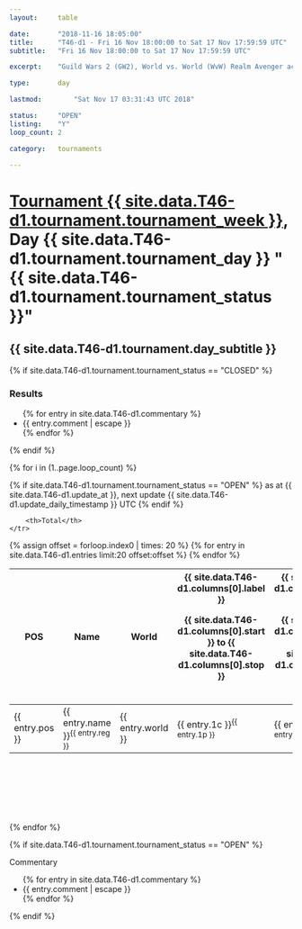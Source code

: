 ```yaml
---
layout: 	table

date: 		"2018-11-16 18:05:00"
title: 		"T46-d1 - Fri 16 Nov 18:00:00 to Sat 17 Nov 17:59:59 UTC"
subtitle: 	"Fri 16 Nov 18:00:00 to Sat 17 Nov 17:59:59 UTC"

excerpt:    "Guild Wars 2 (GW2), World vs. World (WvW) Realm Avenger achivement Tournament. \"Every Kill Counts\""

type:       day

lastmod: 		"Sat Nov 17 03:31:43 UTC 2018"

status:     "OPEN"
listing:    "Y"
loop_count: 2

category: 	tournaments

---
```

<div class="table_header">
    <h1><a href="{{ site.data.T46-d1.tournament.week_url }}">Tournament {{ site.data.T46-d1.tournament.tournament_week }}</a>, Day {{ site.data.T46-d1.tournament.tournament_day }} "{{ site.data.T46-d1.tournament.tournament_status }}"</h1>
    <h2>{{ site.data.T46-d1.tournament.day_subtitle }}</h2> 
</div>

{% if site.data.T46-d1.tournament.tournament_status == "CLOSED" %} 
<div class="commentary">
  <h3>Results</h3>
  <ul>
    {% for entry in site.data.T46-d1.commentary %}
    <li class="commentary_list">{{ entry.comment | escape }}</li>
    {% endfor %}
  </ul>
</div>
{% endif %}


{% for i in (1..page.loop_count) %}

{% if site.data.T46-d1.tournament.tournament_status == "OPEN" %} 
<span class="table_nextupdate">as at {{ site.data.T46-d1.update_at }}, next update {{ site.data.T46-d1.update_daily_timestamp }} UTC</span> 
{% endif %}

<table class="day_table">
  <colgroup>
    <col style="width:18px">
    <col style="width:55px">
    <col style="width:55px">
    <col style="width:12px">
    <col style="width:12px">
    <col style="width:12px">
    <col style="width:12px">
    <col style="width:12px">
    <col style="width:12px">
    <col style="width:12px">
    <col style="width:12px">
    <col style="width:12px">
    <col style="width:12px">
    <col style="width:12px">
    <col style="width:12px">
    <col style="width:12px">
    <col style="width:12px">
    <col style="width:12px">
    <col style="width:12px">
    <col style="width:12px">
    <col style="width:12px">
    <col style="width:12px">
    <col style="width:12px">
    <col style="width:12px">
    <col style="width:12px">
    <col style="width:12px">
    <col style="width:12px">
    <col style="width:18px">
  </colgroup>  
  <thead>
    <tr>
        <th>POS</th>
        <th class="AlignLeft">Name</th>
        <th class="AlignLeft">World</th>

<th><div class="label">{{ site.data.T46-d1.columns[0].label }}<p class="onhover">{{ site.data.T46-d1.columns[0].start }} to {{ site.data.T46-d1.columns[0].stop }}</p></div>​</th>
<th><div class="label">{{ site.data.T46-d1.columns[1].label }}<p class="onhover">{{ site.data.T46-d1.columns[1].start }} to {{ site.data.T46-d1.columns[1].stop }}</p></div>​</th>
<th><div class="label">{{ site.data.T46-d1.columns[2].label }}<p class="onhover">{{ site.data.T46-d1.columns[2].start }} to {{ site.data.T46-d1.columns[2].stop }}</p></div>​</th>
<th><div class="label">{{ site.data.T46-d1.columns[3].label }}<p class="onhover">{{ site.data.T46-d1.columns[3].start }} to {{ site.data.T46-d1.columns[3].stop }}</p></div>​</th>
<th><div class="label">{{ site.data.T46-d1.columns[4].label }}<p class="onhover">{{ site.data.T46-d1.columns[4].start }} to {{ site.data.T46-d1.columns[4].stop }}</p></div>​</th>
<th><div class="label">{{ site.data.T46-d1.columns[5].label }}<p class="onhover">{{ site.data.T46-d1.columns[5].start }} to {{ site.data.T46-d1.columns[5].stop }}</p></div>​</th>
<th><div class="label">{{ site.data.T46-d1.columns[6].label }}<p class="onhover">{{ site.data.T46-d1.columns[6].start }} to {{ site.data.T46-d1.columns[6].stop }}</p></div>​</th>
<th><div class="label">{{ site.data.T46-d1.columns[7].label }}<p class="onhover">{{ site.data.T46-d1.columns[7].start }} to {{ site.data.T46-d1.columns[7].stop }}</p></div>​</th>
<th><div class="label">{{ site.data.T46-d1.columns[8].label }}<p class="onhover">{{ site.data.T46-d1.columns[8].start }} to {{ site.data.T46-d1.columns[8].stop }}</p></div>​</th>
<th><div class="label">{{ site.data.T46-d1.columns[9].label }}<p class="onhover">{{ site.data.T46-d1.columns[9].start }} to {{ site.data.T46-d1.columns[9].stop }}</p></div>​</th>
<th><div class="label">{{ site.data.T46-d1.columns[10].label }}<p class="onhover">{{ site.data.T46-d1.columns[10].start }} to {{ site.data.T46-d1.columns[10].stop }}</p></div>​</th>

<th><div class="label">{{ site.data.T46-d1.columns[11].label }}<p class="onhover">{{ site.data.T46-d1.columns[11].start }} to {{ site.data.T46-d1.columns[11].stop }}</p></div>​</th>
<th><div class="label">{{ site.data.T46-d1.columns[12].label }}<p class="onhover">{{ site.data.T46-d1.columns[12].start }} to {{ site.data.T46-d1.columns[12].stop }}</p></div>​</th>
<th><div class="label">{{ site.data.T46-d1.columns[13].label }}<p class="onhover">{{ site.data.T46-d1.columns[13].start }} to {{ site.data.T46-d1.columns[13].stop }}</p></div>​</th>
<th><div class="label">{{ site.data.T46-d1.columns[14].label }}<p class="onhover">{{ site.data.T46-d1.columns[14].start }} to {{ site.data.T46-d1.columns[14].stop }}</p></div>​</th>
<th><div class="label">{{ site.data.T46-d1.columns[15].label }}<p class="onhover">{{ site.data.T46-d1.columns[15].start }} to {{ site.data.T46-d1.columns[15].stop }}</p></div>​</th>
<th><div class="label">{{ site.data.T46-d1.columns[16].label }}<p class="onhover">{{ site.data.T46-d1.columns[16].start }} to {{ site.data.T46-d1.columns[16].stop }}</p></div>​</th>
<th><div class="label">{{ site.data.T46-d1.columns[17].label }}<p class="onhover">{{ site.data.T46-d1.columns[17].start }} to {{ site.data.T46-d1.columns[17].stop }}</p></div>​</th>
<th><div class="label">{{ site.data.T46-d1.columns[18].label }}<p class="onhover">{{ site.data.T46-d1.columns[18].start }} to {{ site.data.T46-d1.columns[18].stop }}</p></div>​</th>
<th><div class="label">{{ site.data.T46-d1.columns[19].label }}<p class="onhover">{{ site.data.T46-d1.columns[19].start }} to {{ site.data.T46-d1.columns[19].stop }}</p></div>​</th>
<th><div class="label">{{ site.data.T46-d1.columns[20].label }}<p class="onhover">{{ site.data.T46-d1.columns[20].start }} to {{ site.data.T46-d1.columns[20].stop }}</p></div>​</th>

<th><div class="label">{{ site.data.T46-d1.columns[21].label }}<p class="onhover">{{ site.data.T46-d1.columns[21].start }} to {{ site.data.T46-d1.columns[21].stop }}</p></div>​</th>
<th><div class="label">{{ site.data.T46-d1.columns[22].label }}<p class="onhover">{{ site.data.T46-d1.columns[22].start }} to {{ site.data.T46-d1.columns[22].stop }}</p></div>​</th>
<th><div class="label">{{ site.data.T46-d1.columns[23].label }}<p class="onhover">{{ site.data.T46-d1.columns[23].start }} to {{ site.data.T46-d1.columns[23].stop }}</p></div>​</th>

        <th>Total</th>
    </tr>
  </thead>
  {% assign offset = forloop.index0 | times: 20 %}
<tbody>
{% for entry in site.data.T46-d1.entries limit:20 offset:offset %}
  <tr>
    <td class="pl{{ entry.pos }}">{{ entry.pos }}</td>
    <td class="AlignLeft">{{ entry.name }}<sup>{{ entry.reg }}</sup></td>
    <td class="AlignLeft">{{ entry.world }}</td>
    <td class="pl{{ entry.1p }}">{{ entry.1c }}<sup>{{ entry.1p }}</sup></td>
    <td class="pl{{ entry.2p }}">{{ entry.2c }}<sup>{{ entry.2p }}</sup></td>
    <td class="pl{{ entry.3p }}">{{ entry.3c }}<sup>{{ entry.3p }}</sup></td>
    <td class="pl{{ entry.4p }}">{{ entry.4c }}<sup>{{ entry.4p }}</sup></td>
    <td class="pl{{ entry.5p }}">{{ entry.5c }}<sup>{{ entry.5p }}</sup></td>
    <td class="pl{{ entry.6p }}">{{ entry.6c }}<sup>{{ entry.6p }}</sup></td>
    <td class="pl{{ entry.7p }}">{{ entry.7c }}<sup>{{ entry.7p }}</sup></td>
    <td class="pl{{ entry.8p }}">{{ entry.8c }}<sup>{{ entry.8p }}</sup></td>
    <td class="pl{{ entry.9p }}">{{ entry.9c }}<sup>{{ entry.9p }}</sup></td>
    <td class="pl{{ entry.10p }}">{{ entry.10c }}<sup>{{ entry.10p }}</sup></td>
    <td class="pl{{ entry.11p }}">{{ entry.11c }}<sup>{{ entry.11p }}</sup></td>
    <td class="pl{{ entry.12p }}">{{ entry.12c }}<sup>{{ entry.12p }}</sup></td>
    <td class="pl{{ entry.13p }}">{{ entry.13c }}<sup>{{ entry.13p }}</sup></td>
    <td class="pl{{ entry.14p }}">{{ entry.14c }}<sup>{{ entry.14p }}</sup></td>
    <td class="pl{{ entry.15p }}">{{ entry.15c }}<sup>{{ entry.15p }}</sup></td>
    <td class="pl{{ entry.16p }}">{{ entry.16c }}<sup>{{ entry.16p }}</sup></td>
    <td class="pl{{ entry.17p }}">{{ entry.17c }}<sup>{{ entry.17p }}</sup></td>
    <td class="pl{{ entry.18p }}">{{ entry.18c }}<sup>{{ entry.18p }}</sup></td>
    <td class="pl{{ entry.19p }}">{{ entry.19c }}<sup>{{ entry.19p }}</sup></td>
    <td class="pl{{ entry.20p }}">{{ entry.20c }}<sup>{{ entry.20p }}</sup></td>
    <td class="pl{{ entry.21p }}">{{ entry.21c }}<sup>{{ entry.21p }}</sup></td>
    <td class="pl{{ entry.22p }}">{{ entry.22c }}<sup>{{ entry.22p }}</sup></td>
    <td class="pl{{ entry.23p }}">{{ entry.23c }}<sup>{{ entry.23p }}</sup></td>
    <td class="pl{{ entry.24p }}">{{ entry.24c }}<sup>{{ entry.24p }}</sup></td>
    <td>{{ entry.total }}</td>
  </tr>
{% endfor %}  
</tbody>
</table>
<div class="leaderboard">
  <script async src="//pagead2.googlesyndication.com/pagead/js/adsbygoogle.js"></script>
  <!-- 728x90 -->
  <ins class="adsbygoogle"
       style="display:inline-block;width:728px;height:90px"
       data-ad-client="ca-pub-3274917281288240"
       data-ad-slot="3870538733"></ins>
  <script>
  (adsbygoogle = window.adsbygoogle || []).push({});
  </script>    
</div>
<br />
{% endfor %}

{% if site.data.T46-d1.tournament.tournament_status == "OPEN" %} 
<div class="commentary">
  <span class="commentary_title">Commentary</span>
  <ul>
    {% for entry in site.data.T46-d1.commentary %}
    <li class="commentary_list">{{ entry.comment | escape }}</li>
    {% endfor %}
  </ul>
</div>
{% endif %}


